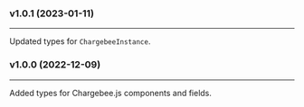 ### v1.0.1  (2023-01-11)
* * *
Updated types for `ChargebeeInstance`.

### v1.0.0  (2022-12-09)
* * *
Added types for Chargebee.js components and fields.